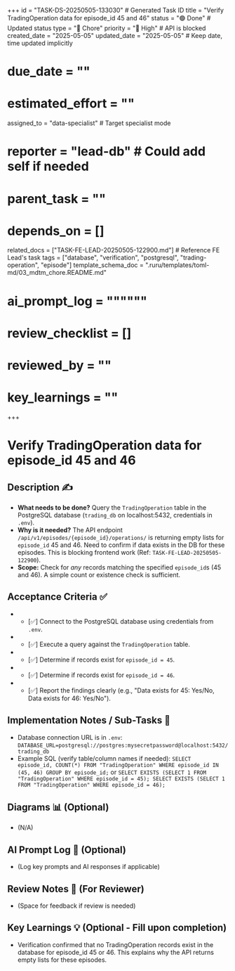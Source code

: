 +++
id = "TASK-DS-20250505-133030" # Generated Task ID
title = "Verify TradingOperation data for episode_id 45 and 46"
status = "🟢 Done" # Updated status
type = "🧹 Chore"
priority = "🔼 High" # API is blocked
created_date = "2025-05-05"
updated_date = "2025-05-05" # Keep date, time updated implicitly
# due_date = ""
# estimated_effort = ""
assigned_to = "data-specialist" # Target specialist mode
# reporter = "lead-db" # Could add self if needed
# parent_task = ""
# depends_on = []
related_docs = ["TASK-FE-LEAD-20250505-122900.md"] # Reference FE Lead's task
tags = ["database", "verification", "postgresql", "trading-operation", "episode"]
template_schema_doc = ".ruru/templates/toml-md/03_mdtm_chore.README.md"
# ai_prompt_log = """"""
# review_checklist = []
# reviewed_by = ""
# key_learnings = ""
+++

# Verify TradingOperation data for episode_id 45 and 46

## Description ✍️

*   **What needs to be done?** Query the `TradingOperation` table in the PostgreSQL database (`trading_db` on localhost:5432, credentials in `.env`).
*   **Why is it needed?** The API endpoint `/api/v1/episodes/{episode_id}/operations/` is returning empty lists for `episode_id` 45 and 46. Need to confirm if data exists in the DB for these episodes. This is blocking frontend work (Ref: `TASK-FE-LEAD-20250505-122900`).
*   **Scope:** Check for *any* records matching the specified `episode_id`s (45 and 46). A simple count or existence check is sufficient.

## Acceptance Criteria ✅

*   - [✅] Connect to the PostgreSQL database using credentials from `.env`.
*   - [✅] Execute a query against the `TradingOperation` table.
*   - [✅] Determine if records exist for `episode_id = 45`.
*   - [✅] Determine if records exist for `episode_id = 46`.
*   - [✅] Report the findings clearly (e.g., "Data exists for 45: Yes/No, Data exists for 46: Yes/No").

## Implementation Notes / Sub-Tasks 📝

*   Database connection URL is in `.env`: `DATABASE_URL=postgresql://postgres:mysecretpassword@localhost:5432/trading_db`
*   Example SQL (verify table/column names if needed): `SELECT episode_id, COUNT(*) FROM "TradingOperation" WHERE episode_id IN (45, 46) GROUP BY episode_id;` or `SELECT EXISTS (SELECT 1 FROM "TradingOperation" WHERE episode_id = 45); SELECT EXISTS (SELECT 1 FROM "TradingOperation" WHERE episode_id = 46);`

## Diagrams 📊 (Optional)

*   (N/A)

## AI Prompt Log 🤖 (Optional)

*   (Log key prompts and AI responses if applicable)

## Review Notes 👀 (For Reviewer)

*   (Space for feedback if review is needed)

## Key Learnings 💡 (Optional - Fill upon completion)

*   Verification confirmed that no TradingOperation records exist in the database for episode_id 45 or 46. This explains why the API returns empty lists for these episodes.